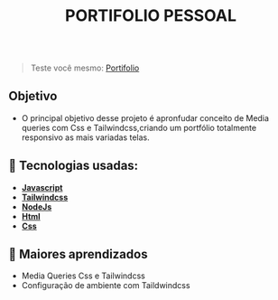 <h1 align=center> PORTIFOLIO PESSOAL </h1>

<br>


<br>

> Teste você mesmo: <a href="#" target="_blank">Portifolio</a>

## Objetivo

- O principal objetivo desse projeto é apronfudar conceito de Media queries com Css e Tailwindcss,criando um portfólio totalmente responsivo as mais variadas telas.

## 🚀 Tecnologias usadas:

* **[ Javascript ](https://developer.mozilla.org/en-US/docs/Web/JavaScript)**
* **[ Tailwindcss ](https://tailwindcss.com/)**
* **[ NodeJs ](https://nodejs.org/en)**
* **[ Html ](https://developer.mozilla.org/pt-BR/docs/Web/HTML)**
* **[ Css ](https://developer.mozilla.org/pt-BR/docs/Web/CSS)**

## 📝 Maiores aprendizados

* Media Queries Css e Tailwindcss
* Configuração de ambiente com Taildwindcss
